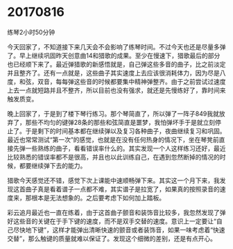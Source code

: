 # 20170816

练琴2小时50分钟

今天回家了，不知道接下来几天会不会影响了练琴时间。不过今天也还是尽量多弹了。早上继续巩固昨天创意曲14和猎歌的成果。至少在慢速下，猎歌最后的部分也已经顺下来了。最近弹猎歌的新感悟就是，自己弹这些多音的曲子，比之前淡定并且整齐了。还有一点就是，这些曲子其实速度上去应该很消耗体力，因为尽是八度，和弦，双音，每每弹这些音的时候都要集中精神弹整齐。由于之前尝试过速度上去一点就短路并且不整齐，所以目前也没有强求，就还是先慢练好了，靠时间来触发质变。

晚上回家了，于是到了楼下琴行练习。那个琴简直了，所以弹了一阵子849我就放弃了，那些不均匀的键弹28条的那些和弦简直是噩梦，我怕弹坏手于是就立刻停止了。于是剩下的时间基本都在继续弹以及复习各种曲子，夜曲继续复习和巩固。最近也常常测试“第一次”的感觉，也就是在没有任何热身的情况下，坐在琴凳前直接先弹一些熟练的曲子，看看错误率什么的。其实发现一个人这样练习还好，最近比较熟悉的错误率都不是很高，并且也以此训练自己，在遇到忽然断掉的情况的时候，都要继续弹下去的能力。

猎歌今天感觉还不错，感觉下次上课能中速顺畅弹下来。其实这一个月下来，我发现这首曲子真是看着谱子一点都不难，其实谱子是拉宽了，如果真的按照录音的速度来，那根本是无法想象的。之后要考虑下如何加上踏板。

彩云追月最近也一直在练着，由于这首曲子颤音和装饰音比较多，我忽然发现了弹好这些音的关键在于手下键的速度，而不是双手交替的速度。意识上一定要让“自己尽快地下键”，这样才能弹出清晰快速的颤音或者装饰音，如果一味考虑着“快速交替”，那么触键的质量就难以保证了。发现这个细微的差别，还是有点开心。
